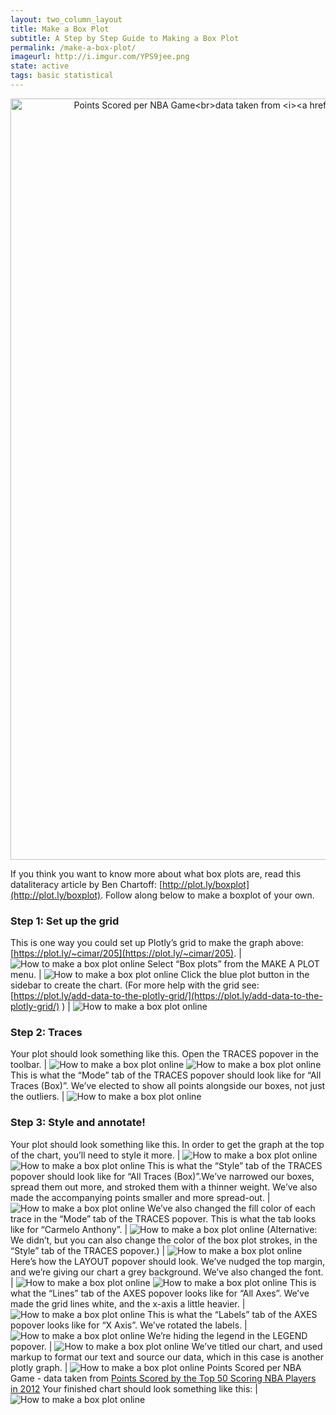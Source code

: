```yaml
---
layout: two_column_layout
title: Make a Box Plot
subtitle: A Step by Step Guide to Making a Box Plot
permalink: /make-a-box-plot/
imageurl: http://i.imgur.com/YPS9jee.png
state: active
tags: basic statistical
---
```


<div>
    <a href="https://plot.ly/~cimar/203/" target="_blank" title="Points Scored per NBA Game&lt;br&gt;data taken from &lt;i&gt;&lt;a href=&quot;https://plot.ly/jackp/969&quot;&gt;Points Scored by the Top 50 Scoring NBA Players in 2012&lt;/a&gt;&lt;/i&gt;" style="display: block; text-align: center;"><img src="https://plot.ly/~cimar/203.png" alt="Points Scored per NBA Game&lt;br&gt;data taken from &lt;i&gt;&lt;a href=&quot;https://plot.ly/jackp/969&quot;&gt;Points Scored by the Top 50 Scoring NBA Players in 2012&lt;/a&gt;&lt;/i&gt;" style="max-width: 100%;width: 1218px;"  width="1218" onerror="this.onerror=null;this.src='https://plot.ly/404.png';" /></a>
    <script data-plotly="cimar:203" src="https://plot.ly/embed.js" async></script>
</div>

If you think you want to know more about what box plots are, read this dataliteracy article by Ben Chartoff: [http://plot.ly/boxplot](http://plot.ly/boxplot). Follow along below to make a boxplot of your own.

### Step 1: Set up the grid

This is one way you could set up Plotly’s grid to make the graph above: [https://plot.ly/~cimar/205](https://plot.ly/~cimar/205). | ![How to make a box plot online](https://plot.ly/static/learn/images/web_app_tutorials/how-to-make-a-box-plot-online/image03.png)
Select “Box plots” from the MAKE A PLOT menu. | ![How to make a box plot online](https://plot.ly/static/learn/images/web_app_tutorials/how-to-make-a-box-plot-online/image18.png)
Click the blue plot button in the sidebar to create the chart.  (For more help with the grid see: [https://plot.ly/add-data-to-the-plotly-grid/](https://plot.ly/add-data-to-the-plotly-grid/) ) | ![How to make a box plot online](https://plot.ly/static/learn/images/web_app_tutorials/how-to-make-a-box-plot-online/image09.png)

### Step 2: Traces

Your plot should look something like this.  Open the TRACES popover in the toolbar. | ![How to make a box plot online](https://plot.ly/static/learn/images/web_app_tutorials/how-to-make-a-box-plot-online/image12.png) ![How to make a box plot online](https://plot.ly/static/learn/images/web_app_tutorials/how-to-make-a-box-plot-online/image13.png)
This is what the “Mode” tab of the TRACES popover should look like for “All Traces (Box)”. We’ve elected to show all points alongside our boxes, not just the outliers. | ![How to make a box plot online](https://plot.ly/static/learn/images/web_app_tutorials/how-to-make-a-box-plot-online/image02.png)

### Step 3: Style and annotate!

Your plot should look something like this. In order to get the graph at the top of the chart, you’ll need to style it more. | ![How to make a box plot online](https://plot.ly/static/learn/images/web_app_tutorials/how-to-make-a-box-plot-online/image05.png) ![How to make a box plot online](https://plot.ly/static/learn/images/web_app_tutorials/how-to-make-a-box-plot-online/image13.png)
This is what the “Style” tab of the TRACES popover should look like for “All Traces (Box)”.We’ve narrowed our boxes, spread them out more, and stroked them with a thinner weight. We’ve also made the accompanying points smaller and more spread-out. | ![How to make a box plot online](https://plot.ly/static/learn/images/web_app_tutorials/how-to-make-a-box-plot-online/image10.png)
We’ve also changed the fill color of each trace in the “Mode” tab of the TRACES popover. This is what the tab looks like for “Carmelo Anthony”. | ![How to make a box plot online](https://plot.ly/static/learn/images/web_app_tutorials/how-to-make-a-box-plot-online/image16.png)
(Alternative: We didn’t, but you can also change the color of the box plot strokes, in the “Style” tab of the TRACES popover.) | ![How to make a box plot online](https://plot.ly/static/learn/images/web_app_tutorials/how-to-make-a-box-plot-online/image19.png)
Here’s how the LAYOUT popover should look. We’ve nudged the top margin, and we’re giving our chart a grey background. We’ve also changed the font. | ![How to make a box plot online](https://plot.ly/static/learn/images/web_app_tutorials/how-to-make-a-box-plot-online/image04.png) ![How to make a box plot online](https://plot.ly/static/learn/images/web_app_tutorials/how-to-make-a-box-plot-online/image06.png)
This is what the “Lines” tab of the AXES popover looks like for “All Axes”. We’ve made the grid lines white, and the x-axis a little heavier. | ![How to make a box plot online](https://plot.ly/static/learn/images/web_app_tutorials/how-to-make-a-box-plot-online/image14.png)
This is what the “Labels” tab of the AXES popover looks like for “X Axis”. We’ve rotated the labels. | ![How to make a box plot online](https://plot.ly/static/learn/images/web_app_tutorials/how-to-make-a-box-plot-online/image00.png)
We’re hiding the legend in the LEGEND popover. | ![How to make a box plot online](https://plot.ly/static/learn/images/web_app_tutorials/how-to-make-a-box-plot-online/image08.png)
We’ve titled our chart, and used markup to format our text and source our data, which in this case is another plotly graph. | ![How to make a box plot online](https://plot.ly/static/learn/images/web_app_tutorials/how-to-make-a-box-plot-online/image07.png) Points Scored per NBA Game - data taken from [Points Scored by the Top 50 Scoring NBA Players in 2012](https://plot.ly/jackp/969)
Your finished chart should look something like this: | ![How to make a box plot online](https://plot.ly/static/learn/images/web_app_tutorials/how-to-make-a-box-plot-online/image17.png)

